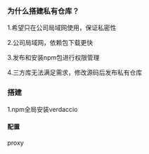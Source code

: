 ### 为什么搭建私有仓库？

1.希望只在公司局域网使用，保证私密性

2.公司局域网，依赖包下载更快

3.发布和安装npm包进行权限管理

4.三方库无法满足需求，修改源码后发布私有仓库





### 搭建

1.npm全局安装verdaccio





#### 配置

proxy